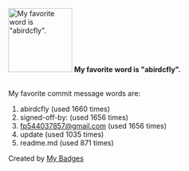 <img src="https://my-badges.github.io/my-badges/favorite-word.png" alt="My favorite word is &quot;abirdcfly&quot;." title="My favorite word is &quot;abirdcfly&quot;." width="128">
<strong>My favorite word is &quot;abirdcfly&quot;.</strong>
<br><br>

My favorite commit message words are:

1. abirdcfly (used 1660 times)
2. signed-off-by: (used 1656 times)
3. <fp544037857@gmail.com> (used 1656 times)
4. update (used 1035 times)
5. readme.md (used 871 times)


Created by <a href="https://github.com/my-badges/my-badges">My Badges</a>
